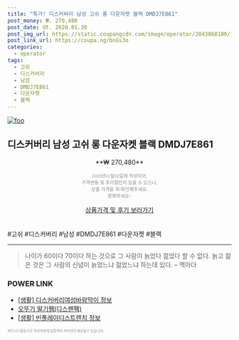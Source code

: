 ```yaml
--- 
title: "특가! 디스커버리 남성 고쉬 롱 다운자켓 블랙 DMDJ7E861" 
post_money: ₩. 270,480 
post_date: dt. 2020.01.30 
post_img_url: https://static.coupangcdn.com/image/operator/2043868100/f5e2acc3-e1d3-7ff4-2045-dace5de07c1e.jpg 
post_link_url: https://coupa.ng/bnGs3o 
categories: 
  - operator 
tags: 
  - 고쉬 
  - 디스커버리 
  - 남성 
  - DMDJ7E861 
  - 다운자켓 
  - 블랙 
--- 
```

[![foo](https://static.coupangcdn.com/image/operator/2043868100/f5e2acc3-e1d3-7ff4-2045-dace5de07c1e.jpg)](https://coupa.ng/bnGs3o) 

## 디스커버리 남성 고쉬 롱 다운자켓 블랙 DMDJ7E861 
<p style="text-align: center;">**₩ 270,480**</p> 
<p style="text-align: center;"><span style="color: #898c8f; font-family: Georgia,Times,serif; font-size: 0.75em;">2020년01월30일에 작성되어, <br>가격변동 및 추가할인이 있을 수 있으니,<br> 상품 가격을 꼭!확인해주세요.<br>행복하세요~</span> 
</p>	 
<div markdown="0" style="text-align: center;"><a href="https://coupa.ng/bnGs3o" class="btn btn--success">상품가격 및 후기 보러가기</a></div> 
<br><br> 
  #고쉬 #디스커버리 #남성 #DMDJ7E861 #다운자켓 #블랙 
<hr> 

> 나이가 60이다 70이다 하는 것으로 그 사람이 늙었다 젊었다 할 수 없다. 늙고 젊은 것은 그 사람의 신념이 늙었느냐 젊었느냐 하는데 있다. – 맥아더 


### POWER LINK

* <a href="https://blog.naver.com/santokki14/221765211138" target="_blank"> [생활] 디스커버리여성바람막이 정보 </a>
* <a href="https://blog.naver.com/santokki14/221781997871" target="_blank">오뚜기 딸기쨈(디스펜팩)</a>
* <a href="https://blog.naver.com/sakai111/221767582913" target="_blank"> [생활] 빈폴레이디스트렌치 정보 </a>

<span style="color: #898c8f; font-family: Georgia,Times,serif; font-size: 0.55em;">파트너스활동으로 작성자에게 일정액의 커미션이 제공될수 있습니다.</span> 
